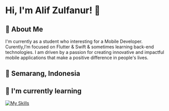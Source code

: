 
# Hi, I'm Alif Zulfanur! 👋


## 🚀 About Me
I'm currently as a student who interesting for a Mobile Developer. Curently,I’m focused on Flutter & Swift & sometimes learning back-end technologies. I am driven by a passion for creating innovative and impactful mobile applications that make a positive difference in people's lives.

## 📍 Semarang, Indonesia

## 📖 I'm currently learning
[![My Skills](https://skillicons.dev/icons?i=dart,git,flutter,swift)](https://skillicons.dev)



